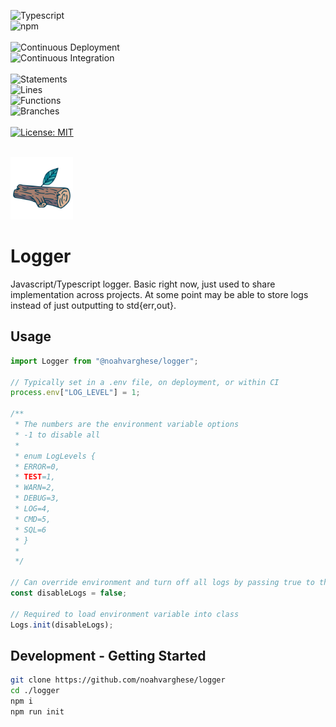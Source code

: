 ![Typescript](https://img.shields.io/badge/TypeScript-007ACC?style=for-the-badge&logo=typescript&logoColor=white)
<br />
![npm](https://badges.aleen42.com/src/npm.svg)
<br />
<br />
![Continuous Deployment](https://github.com/noahvarghese/logger/actions/workflows/cd.yaml/badge.svg)
<br />
![Continuous Integration](https://github.com/noahvarghese/logger/actions/workflows/ci.yaml/badge.svg)
<br />
<br />
![Statements](https://img.shields.io/badge/statements-96.77%25-brightgreen.svg?style=flat)
<br/>
![Lines](https://img.shields.io/badge/lines-98.18%25-brightgreen.svg?style=flat)
<br/>
![Functions](https://img.shields.io/badge/functions-100%25-brightgreen.svg?style=flat)
<br/>
![Branches](https://img.shields.io/badge/branches-89.28%25-yellow.svg?style=flat)
<br/>
<br/>
[![License: MIT](https://img.shields.io/badge/License-MIT-yellow.svg)](https://opensource.org/licenses/MIT)
<br />
<br />

<img src="assets/log.png" width="100" alt="log" />

# Logger

Javascript/Typescript logger. Basic right now, just used to share implementation across projects. At some point may be able to store logs instead of just outputting to std{err,out}.

## Usage

```typescript
import Logger from "@noahvarghese/logger";

// Typically set in a .env file, on deployment, or within CI
process.env["LOG_LEVEL"] = 1;

/**
 * The numbers are the environment variable options
 * -1 to disable all
 *
 * enum LogLevels {
 * ERROR=0,
 * TEST=1,
 * WARN=2,
 * DEBUG=3,
 * LOG=4,
 * CMD=5,
 * SQL=6
 * }
 *
 */

// Can override environment and turn off all logs by passing true to the init function
const disableLogs = false;

// Required to load environment variable into class
Logs.init(disableLogs);
```

## Development - Getting Started

```bash
git clone https://github.com/noahvarghese/logger
cd ./logger
npm i
npm run init
```
